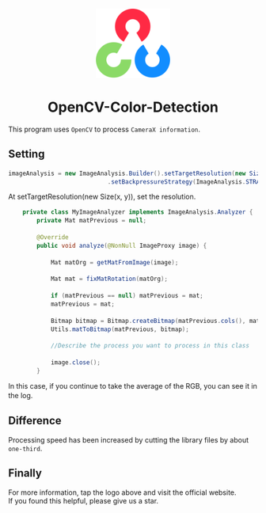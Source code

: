 <p align="center">
  <a href="https://beautiful-soup-4.readthedocs.io/en/latest/" rel="noopener" target="_blank"><img width="150" src="/OpenCV_logo.svg" alt="Beautiful-soup logo"></a>
</p>

<h1 align="center">OpenCV-Color-Detection</h1>

This program uses `OpenCV` to process `CameraX information`.   
## Setting
``` Java
imageAnalysis = new ImageAnalysis.Builder().setTargetResolution(new Size(176, 144))
                            .setBackpressureStrategy(ImageAnalysis.STRATEGY_KEEP_ONLY_LATEST).build();
``` 
At setTargetResolution(new Size(x, y)), set the resolution. 
``` Java
    private class MyImageAnalyzer implements ImageAnalysis.Analyzer {
        private Mat matPrevious = null;

        @Override
        public void analyze(@NonNull ImageProxy image) {

            Mat matOrg = getMatFromImage(image);

            Mat mat = fixMatRotation(matOrg);

            if (matPrevious == null) matPrevious = mat;
            matPrevious = mat;

            Bitmap bitmap = Bitmap.createBitmap(matPrevious.cols(), matPrevious.rows(), Bitmap.Config.ARGB_8888);
            Utils.matToBitmap(matPrevious, bitmap);
            
            //Describe the process you want to process in this class

            image.close();
        }
``` 
In this case, if you continue to take the average of the RGB, you can see it in the log.　　

## Difference
Processing speed has been increased by cutting the library files by about `one-third`.

## Finally
For more information, tap the logo above and visit the official website.  
If you found this helpful, please give us a star.
